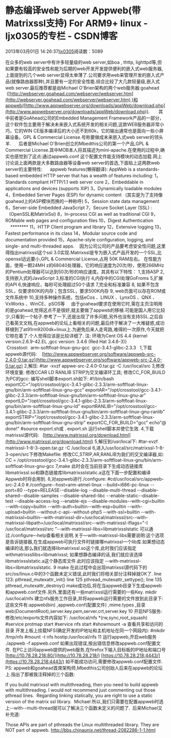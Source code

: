 # 静态编译web server Appweb(带Matrixssl支持) For ARM9+ linux - ljx0305的专栏 - CSDN博客
2013年03月01日 14:26:37[ljx0305](https://me.csdn.net/ljx0305)阅读数：5089

在众多的web server中有许多轻量级的web server,如boa , thttp, lighttpd等,但如果要有较高的安全性和能为后期的web开发开发提供便利的嵌入式web服务器,上面提到的几个web server显得太单薄了.公司要求用web来管理开发的嵌入式产品(就像路由器那种),并且要有一定的安全性能.综合比较了大几款轻量级,嵌入式web server.最后推荐都是由Michael O'Brien架构的两个web服务器:goahead   ([http://webserver.goahead.com/webserver/webserver.htm](http://webserver.goahead.com/webserver/webserver.htm) )和appweb([http://www.appwebserver.org/downloads/appWeb/download.php](http://www.appwebserver.org/downloads/appWeb/download.php)).
      其中前者是GoAhead公司的Embedded Management Framework产品的一部分，这个软件包主要用于解决未来嵌入式系统开发的相关问题,这款WEB服务器非常小巧，它的WIN CE版本编译后的大小还不到60k，它的输出通常也是面向一些小屏幕设备。GPL & Commercial License.号称要做成未来嵌入式web server的领头羊.
     后者是Michael O'Brien创立的Mbedthis公司的第一个产品,GPL & Commercial License.其中MOB本人将其描述为mini-apache.在使用的过程中,确实也感觉到了这点:通过appweb.conf 这个配置文件能支持模块的动态加载.网上讨论说上面两款是大多数路由器等设备web server的首选,下面贴上这两款web server的主要特性:
     appweb features(懒得翻译):
AppWeb is a standards-based embedded HTTP server that has a wealth of features including:
1，Standards compliant HTTP/1.1 web server core
2，Embeddable in applications and devices (supports XIP)
3，Dynamically loadable modules
4，Embedded Server Pages (ESP) for dynamic content   (其实是为了支持像goahead上的ASP模块而换的一种称呼)
5，Session state data management
6，Server-side Embedded JavaScript
7，Secure Socket Layer (SSL) :           (OpenSSL和MatrixSsl)
8，In-process CGI as well as traditional CGI
9，ROMable web pages and configuration files
10，Digest Authentication               ********
11，HTTP Client program and library
12，Extensive logging
13，Fastest performance in its class
14，Modular source code and documentation provided
15，Apache-style configuration, logging, and single- and multi-threaded apps.
   因为公司公司的产品要考虑安全性问题,这里得指出matrixssl这个ssl 3.0实现.Matrixssl是专为嵌入式产品开发的一个SSL,比openssl远远要小,GPL & Commercial License,占用 50K RAM左右。
在性能方面，使用一颗24MH z的68040处理器，它的响应速度为20次/秒，使用266MHz的Pentium处理器可以达到50次/秒的响应速度。其具有以下特性：
1,支持ASP
2,支持嵌入式的JavaScript
3,标准的CGI执行
4,内存中的CGI处理GoFroms
5,扩展的API
6,快速响应，每秒可处理超过50个请求
7,完全和标准兼容
8, 如果不包含SSL，仅要求60K的内存；包含SSL，要求500K内存
9, web页面可以存在ROM或文件系统中
10,支持多种操作系统，包括eCos 、LINUX 、LynxOS 、QNX 、VxWorks 、WinCE、pSOS等
    由于goahead要求在使用它时,需在主页注明用的是goahead,觉得这点不是很好,就主要做了appweb的移植.可能是国人用它比较少,只看到一个帖子.参考了一下,还是出现了许多问题,另外也没有支持SSL.之后自己看英文文档,在appweb的论坛上看相关的问题,最后终于解决了一大堆疑惑,成功移植到了at91rm9200dk+linux上.为避免后来人走弯路,难得的一次原作,今天就把它晾在着了.个人觉得应该是比较详细了.
注: 环境为Cent OS 4.4 {kernel version:2.6.9-42.EL ,gcc version: 3.4.6 (Red Hat 3.4.6-3)}
      Crosstool:  arm-softfloat-linux-gnu-gcc  gcc-3.4.1-glibc-2.3.3  
1,下载appweb源代码:    [http://www.appwebserver.org/software/appweb-src-2.4.0-0.tar.gz](http://www.appwebserver.org/software/appweb-src-2.4.0-0.tar.gz)
2,解压:
#tar -xvzf appwe-src-2.4.0-0.tar.gz -C /usr/local/src
3,修改环境变量:
修改CCAR LD RANLIB STRIP为交叉编译环工具;
修改CC_FOR_BUILD为PC的gcc:
编写shell脚本export.sh如下:
#!/bin/bash
exportCC="/opt/crosstool/gcc-3.4.1-glibc-2.3.3/arm-softfloat-linux-gnu/bin/arm-softfloat-linux-gnu-gcc"
exportAR="/opt/crosstool/gcc-3.4.1-glibc-2.3.3/arm-softfloat-linux-gnu/bin/arm-softfloat-linux-gnu-ar"
exportLD="/opt/crosstool/gcc-3.4.1-glibc-2.3.3/arm-softfloat-linux-gnu/bin/arm-softfloat-linux-gnu-ld"
exportRANLIB="/opt/crosstool/gcc-3.4.1-glibc-2.3.3/arm-softfloat-linux-gnu/bin/arm-softfloat-linux-gnu-ranlib"
exportSTRIP="/opt/crosstool/gcc-3.4.1-glibc-2.3.3/arm-softfloat-linux-gnu/bin/arm-softfloat-linux-gnu-strip"
exportCC_FOR_BUILD="gcc"
echo"@ done!"
#source export.sh或 . export.sh 运行shell脚本并使它生效.
4,下载matrixssl源代码:   [http://www.matrixssl.org/download.html](http://www.matrixssl.org/download.html)
5,解压到/usr/local下:
#tar-xvzf matrixssl-1-8-3-open.tar.gz -C /usr/local
6,进入/usr/local/src/matrixssl-1-8-3-open/src下修改Makefile:
修改CC,STRIP,AR,RANLIB为我们的交叉编译器,如:
CC = /opt/crosstool/gcc-3.4.1-glibc-2.3.3/arm-softfloat-linux-gnu/bin/arm-softfloat-linux-gnu-gcc
7,make
此时会在当前目录下生成动态链接库libmatrixssl.so和静态链接库libmatrixsslstatic.a这在下面一步配置和编译Appweb时将会用到.
8,对appweb进行./configure:
#cd/usr/local/src/appweb-src-2.4.0
#./configure--host=arm-atmel-linux --build=i686-pc-linux --port=80 --type=RELEASE--disable-log --disable-multi-thread --disable-shared--disable-samples --disable-shared-libc --enable-static--disable-test --disable-access-log --enable-ejs --disable-modules--with-cgi=builtin
 --with-copy=builtin --with-auth=builtin--with-esp=builtin --with-upload=builtin --without-c-api--without-php5 --with-ssl=builtin --with-matrixssl=builtin--with-matrixssl-dir=/usr/local/matrixssl/src--with-matrixssl-libpath=/usr/local/matrixssl/src--with-matrixssl-iflags="-I
 /usr/local/matrixssl/src "--with-matrixssl-libs=libmatrixsslstatic
可以通过./configure–-help查看相关说明.关于—with-matrixssl-libs需要说明:这个选项是告诉链接器,在生成appweb可执行文件时链接哪matrixssl一个lib库.如果想动态编译的话,那么我们就选择libmatrixssl.so这个库,此时我们应该指定withmatrixssllibs=libmatrixssl; 如果想静态编译的话,我们就应该选择libmatrixsslstatic.a这个静态库文件.此时应该指定
--with-matrixssl-libs=libmatrixsslstatic.
9 make
在此过程中会出现matrixssl源代码下的src/os/linux.c中的3个函数未定义错误,此时我们将相关部分注释掉就OK了.
line 123: pthread_mutexattr_init()
line 125 pthread_mutexattr_settype();
line 135 pthread_mutexattr_destroy()
make成功后,将在当appweb目录下生成appweb和appweb.conf文件.另外,里面还有一些matrixssl运行需要的一些Key.
mkdir /usr/local/nfs 建立nfs服务工作目录,并将appweb运行需要的文件放到此目录下:
这些文件有:appweb(bin) ,appweb.conf(配置文件) ,mime.types ,目录web(DocumentRoot),server.key.pem,server.crt,server.key
10 开启NFS服务:
修改/etc/exports文件内容如下:
/usr/local/nfs *(rw,sync,root_squash)
#service protmap start
#service nfs start
#showmount -a 查看共享和访问的目录
开发上板上挂载NFS(确定开发的IP地址和主机地址在同一个网段内):
#mkdir /tmp/nfs
#mount -t nfs hostip:/usr/local/nfs
11 运行appweb,开启web服务
./appweb -f appweb.conf
如果出现错误,按出错信息修改appweb.conf配置文件.
在PC上访问appweb提供的web服务,在firefox下输入目标板的IP地址和端口号
[http://10.78.28.218:80/](http://10.78.28.218/)
[https://10.78.28.218:4443/](https://10.78.28.218:4443/)
如不能成功访问,需要修改appweb.conf配置文件.
PS:
appweb和goahead首席架构师,Mbedthis公司创始人后来在appweb的论坛上.指出了那被我注释掉的三个函数: 
> 
If you build matrixssl with multithreading, then you need to build appweb with multithreading. I would not recommend just commenting out those pthread lines. 
Regarding linking statically, you are right to use a static version of the matrix ssl library. 
Michael
所以,我们只需要在配置appweb时选上--with--multi-thread就可以了解决三个函数未定义的问题了. 
后来Michael又补充道: 
> 
Those APIs are part of pthreads the Linux multithreaded library. They are NOT part of appweb.
http://bbs.chinaunix.net/thread-2082286-1-1.html
